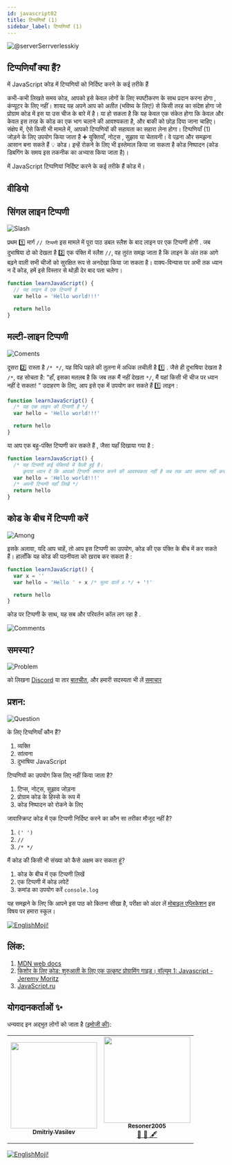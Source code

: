 ```yaml
---
id: javascript02
title: टिप्पणियाँ (1)
sidebar_label: टिप्पणियाँ (1)
---
```


![@serverSerrverlesskiy](/img/javascript/headers/02.jpg)

## टिप्पणियाँ क्या हैं?

में JavaScript कोड में टिप्पणियों को निर्दिष्ट करने के कई तरीके हैं 

कभी-कभी लिखते समय  कोड, आपको इसे केवल लोगों के लिए स्पष्टीकरण के साथ प्रदान करना होगा  , कंप्यूटर के लिए नहीं।
 शायद यह अपने आप को अतीत (भविष्य के लिए!) से किसी तरह का संदेश होगा जो प्रोग्राम कोड में इस या उस चीज के बारे में है। या हो सकता है कि यह केवल एक संकेत होगा कि केवल और केवल इस तरह के कोड का एक भाग चलाने की आवश्यकता है, और बाकी को छोड़ दिया जाना चाहिए। संक्षेप में, ऐसे किसी भी मामले में, आपको टिप्पणियों की सहायता का सहारा लेना होगा।
टिप्पणियाँ (1)  जोड़ने के लिए उपयोग किया जाता है ➕ युक्तियाँ, नोट्स  , सुझाव या चेतावनी। वे पढ़ना और समझना आसान बना सकते हैं 💡 कोड। इन्हें रोकने के लिए भी इस्तेमाल किया जा सकता है  कोड निष्पादन (कोड डिबगिंग के समय इस तकनीक का अभ्यास किया जाता है)।

में JavaScript टिप्पणियां निर्दिष्ट करने के कई तरीके हैं  कोड में।

## वीडियो

<YouTube videoId="zCvKMw5QHRw" />

## सिंगल लाइन टिप्पणी

![Slash](https://media.giphy.com/media/bKXMS0NjXoyaY/giphy.gif)

प्रथम 1️⃣ मार्ग `// टिप्पणी`  इस मामले में पूरा पाठ  डबल स्लैश के बाद लाइन पर एक टिप्पणी होगी  . जब दुभाषिया दो को देखता है 2️⃣ एक पंक्ति में स्लैश `//`, वह तुरंत समझ जाता है कि लाइन के अंत तक आगे बढ़ने वाली सभी चीजों को सुरक्षित रूप से अनदेखा किया जा सकता है। वाक्य-विन्यास पर अभी तक ध्यान न दें    कोड, हमें इसे विस्तार से थोड़ी देर बाद पता चलेगा।

```jsx live
function learnJavaScript() {
  // यह लाइन में एक टिप्पणी है
  var hello = 'Hello world!!!'

  return hello
}
```

## मल्टी-लाइन टिप्पणी

![Coments](https://media.giphy.com/media/UevalSWg5twQeqpc8Q/giphy.gif)

दूसरा 2️⃣ रास्ता है `/* */`, यह विधि पहले की तुलना में अधिक लचीली है 1️⃣ . जैसे ही दुभाषिया देखता है `/*`, वह सोचता है: "हाँ, इसका मतलब है कि जब तक मैं नहीं देखता `*/`, मैं यहां किसी भी चीज पर ध्यान नहीं दे सकता! ”
उदाहरण के लिए, आप इसे एक में उपयोग कर सकते हैं 1️⃣ लाइन  :

```jsx live
function learnJavaScript() {
  /* यह एक लाइन की टिप्पणी है */
  var hello = 'Hello world!!!'

  return hello
}
```

या आप एक बहु-पंक्ति टिप्पणी कर सकते हैं  , जैसा यहाँ दिखाया गया है  :

```jsx live
function learnJavaScript() {
  /* यह टिप्पणी कई पंक्तियों में फैली हुई है।
     कृपया ध्यान दें कि आपको टिप्पणी समाप्त करने की आवश्यकता नहीं है जब तक आप समाप्त नहीं कर लेते।*/
  var hello = 'Hello world!!!'
  /* अपनी टिप्पणी यहाँ लिखें */
  return hello
}
```

## कोड के बीच में टिप्पणी करें

![Among](https://media.giphy.com/media/fnjIiBNo38IHS/giphy.gif)

इसके अलावा, यदि आप चाहें, तो आप इस टिप्पणी का उपयोग, कोड की एक पंक्ति के बीच में कर सकते हैं। हालाँकि यह कोड की पठनीयता को ख़राब कर सकता है :

```jsx live
function learnJavaScript() {
  var x = ''
  var hello = 'Hello ' + x /* मूल्य डालें x */ + '!'

  return hello
}
```

कोड पर टिप्पणी के साथ, यह सब और परिवर्तन कॉल लग रहा है .

![Comments](https://media.giphy.com/media/SvuRLwWT0EoeErwPvB/giphy.gif)

## समस्या?

![Problem](https://media.giphy.com/media/xTiTnGeUsWOEwsGoG4/giphy.gif)

को लिखना [Discord](https://discord.gg/6GDAfXn) या तार [बातचीत](https://t.me/jscampapp), और हमारी सदस्यता भी लें [समाचार](https://t.me/javascriptapp)

## प्रशन:

![Question](https://media.giphy.com/media/l0HlRnAWXxn0MhKLK/giphy.gif)

के लिए टिप्पणियाँ कौन हैं?

1. व्यक्ति
2. सांत्वना
3. दुभाषिया JavaScript

टिप्पणियों का उपयोग किस लिए नहीं किया जाता है?

1. टिप्स, नोट्स, सुझाव जोड़ना
2. प्रोग्राम कोड के हिस्से के रूप में
3. कोड निष्पादन को रोकने के लिए

जावास्क्रिप्ट कोड में एक टिप्पणी निर्दिष्ट करने का कौन सा तरीका मौजूद नहीं है?

1. `(' ')`
2. `//`
3. `/* */`

मैं कोड की किसी भी संख्या को कैसे अक्षम कर सकता हूं?

1. कोड के बीच में एक टिप्पणी लिखें
2. एक टिप्पणी में कोड लपेटें
3. कमांड का उपयोग करें `console.log`

यह समझने के लिए कि आपने इस पाठ को कितना सीखा है, परीक्षा को अंदर लें [मोबाइल एप्लिकेशन](http://onelink.to/njhc95) इस विषय पर हमारा स्कूल।

[![EnglishMoji!](/img/logo/NeuroCoder.png)](https://vk.com/neurocoder)

## लिंक:

1. [MDN web docs](https://developer.mozilla.org/ru/docs/Web/JavaScript/Reference/Lexical_grammar)
2. [किशोर के लिए कोड: शुरुआती के लिए एक उत्कृष्ट प्रोग्रामिंग गाइड। वॉल्यूम 1: Javascript - Jeremy Moritz ](https://www.amazon.com/Code-Teens-Beginners-Programming-Javascript-ebook/dp/B07FCTLVPC)
3. [JavaScript.ru](https://learn.javascript.ru/types)

## योगदानकर्ताओं ✨

धन्यवाद इन अद्भुत लोगों को जाता है ([इमोजी की](https://allcontributors.org/docs/en/emoji-key)):

<table>
  <tr>
    <td align="center"><a href="https://fullstackserverless.github.io/"><img src="https://avatars0.githubusercontent.com/u/6774813?v=4?s=200" width="200px;" alt=""/><br /><sub><b>Dmitriy Vasilev</b></sub></a><br /> <a href="https://github.com/gHashTag/react-native-village/commits?author=gHashTag" title="Documentation">  </a></td>
    <td align="center"><a href="https://github.com/Resoner2005"><img src="https://avatars1.githubusercontent.com/u/75675814?v=4?s=200" width="200px;" alt=""/><br /><sub><b>Resoner2005</b></sub></a><br /><a href="https://github.com/gHashTag/react-native-village/issues?q=author%3AResoner2005" title="Bug reports">🐛 🎨 🖋</a></td>
  </tr>
  
</table>

[![EnglishMoji!](/img/logo/NeuroCoder.png)](https://vk.com/neurocoder)
